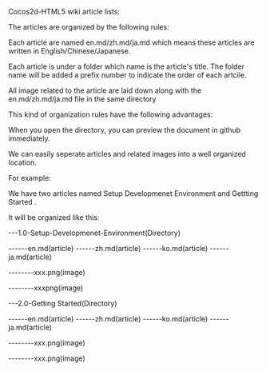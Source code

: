 Cocos2d-HTML5 wiki article lists:

The articles are organized by the following rules:

Each article are named en.md/zh.md/ja.md which means these articles are written in English/Chinese/Japanese.

Each article is under a folder which name is the article's title. The folder name will be added a prefix number to indicate the order of each artcile.

All image related to the article are laid down along with the en.md/zh.md/ja.md file in the same directory

This kind of organization rules have the following advantages:

When you open the directory, you can preview the document in github immediately.

We can easily seperate articles and related images into a well organized location.

For example:

We have two articles named Setup Developmenet Environment and Gettting Started .

It will be organized like this:

---1.0-Setup-Developmenet-Environment(Directory)

------en.md(article)
------zh.md(article)
------ko.md(article)
------ja.md(article)

--------xxx.png(image)

--------xxxpng(image)

---2.0-Getting Started(Directory)

------en.md(article)
------zh.md(article)
------ko.md(article)
------ja.md(article)

--------xxx.png(image)

--------xxx.png(image)
